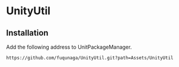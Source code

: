 # UnityUtil

## Installation
Add the following address to UnitPackageManager.
```
https://github.com/fuqunaga/UnityUtil.git?path=Assets/UnityUtil
```
